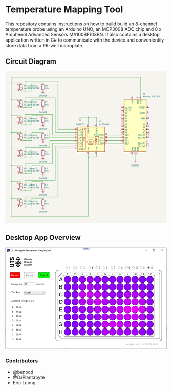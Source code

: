 # Temperature Mapping Tool

This repository contains instructions on how to build build an 8-channel temperature probe using an Arduino UNO, an MCP3008 ADC chip and 8 x Amphenol Advanced Sensors MA100BF103BN. It also contains a desktop application written in C# to communicate with the device and convenientily store data from a 96-well microplate.

## Circuit Diagram
![](circuit_diagram.png)

## Desktop App Overview
![](desktop_app.PNG)

### Contributors

* @benocd
* @DrPlantabyte
* Eric Luong
